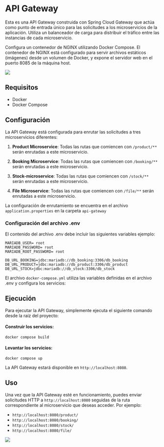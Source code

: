 # API Gateway

Esta es una API Gateway construida con Spring Cloud Gateway que actúa como punto de entrada único para las solicitudes a los microservicios de la aplicación. Utiliza un balanceador de carga para distribuir el tráfico entre las instancias de cada microservicio.

Configura un contenedor de NGINX utilizando Docker Compose. El contenedor de NGINX está configurado para servir archivos estáticos (imágenes) desde un volumen de Docker, y expone el servidor web en el puerto 8085 de la máquina host.

![](https://res.cloudinary.com/dilrruxyx/image/upload/v1719362272/Untitled-2024-06-25-1533_vefchr.svg)

## Requisitos

- Docker
- Docker Compose

## Configuración

La API Gateway está configurada para enrutar las solicitudes a tres microservicios diferentes:

1. **Product Microservice**: Todas las rutas que comiencen con `/product/**` serán enrutadas a este microservicio.

2. **Booking Microservice**: Todas las rutas que comiencen con `/booking/**` serán enrutadas a este microservicio.

3. **Stock-microservice**: Todas las rutas que comiencen con `/stock/**` serán enrutadas a este microservicio.

3. **File Microservice**: Todas las rutas que comiencen con `/file/**` serán enrutadas a este microservicio.

La configuración de enrutamiento se encuentra en el archivo `application.properties` en la carpeta `api-gateway`

### Configuración del archivo .env
El contenido del archivo .env debe incluir las siguientes variables ejemplo:

```
MARIADB_USER= root
MARIADB_PASSWORD= root
MARIADB_ROOT_PASSWORD= root

DB_URL_BOOKING=jdbc:mariadb://db_booking:3306/db_booking
DB_URL_PRODUCT=jdbc:mariadb://db_product:3306/db_product
DB_URL_STOCK=jdbc:mariadb://db_stock:3306/db_stock
```

El archivo `docker-compose.yml` utiliza las variables definidas en el archivo .env y configura los servicios:

## Ejecución

Para ejecutar la API Gateway, simplemente ejecuta el siguiente comando desde la raíz del proyecto:

#### Construir los servicios:
```
docker compose build
```
#### Levantar los servicios:
```
docker compose up
```

La API Gateway estará disponible en `http://localhost:8080`.

## Uso

Una vez que la API Gateway esté en funcionamiento, puedes enviar solicitudes HTTP a `http://localhost:8080` seguidas de la ruta correspondiente al microservicio que deseas acceder. Por ejemplo:

- `http://localhost:8080/product/` 
- `http://localhost:8080/booking/` 
- `http://localhost:8080/stock/` 
- `http://localhost:8080/file/` 


![](https://res.cloudinary.com/dilrruxyx/image/upload/v1719363738/Captura_desde_2024-06-25_20-01-24_yp5i5i.png)

